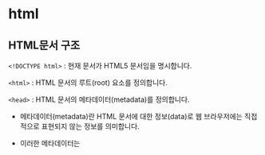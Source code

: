 # html
## HTML문서 구조

`<!DOCTYPE html>` : 현재 문서가 HTML5 문서임을 명시합니다.


`<html>` : HTML 문서의 루트(root) 요소를 정의합니다.

 `<head>` : HTML 문서의 메타데이터(metadata)를 정의합니다.

- 메타데이터(metadata)란 HTML 문서에 대한 정보(data)로 웹 브라우저에는 직접적으로 표현되지 않는 정보를 의미합니다.

- 이러한 메타데이터는 <title>, <style>, <meta>, <link>, <script>, <base>태그 등을 이용하여 표현할 수 있습니다.

 `<title>` : HTML 문서의 제목(title)을 정의하며, 다음과 같은 용도로 사용됩니다.

- 웹 브라우저의 툴바(toolbar)에 표시됩니다.

- 웹 브라우저의 즐겨찾기(favorites)에 추가할 때 즐겨찾기의 제목이 됩니다.

- 검색 엔진의 결과 페이지에 제목으로 표시됩니다.

`<body>` : 웹 브라우저를 통해 보이는 내용(content) 부분입니다.

`<h1> ~ <h6>` : 제목(heading)을 나타냅니다.

`<p>` : 단락(paragraph)을 나타냅니다.

## HTML
